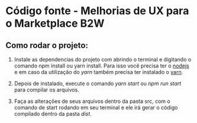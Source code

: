 # Código fonte - Melhorias de UX para o Marketplace B2W


## Como rodar o projeto:

1. Instale as dependencias do projeto com abrindo o terminal e digitando o comando npm install ou yarn install. Para isso você precisa ter o [nodejs](https://nodejs.org/en/download/) e em caso da utilização do *yarn* também precisa ter instalado o [yarn](https://yarnpkg.com/en/docs/install).

2. Depois de instalado, execute o comando *yarn start* ou *npm run start*  para compilar os arquivos.

3. Faça as alterações de seus arquivos dentro da pasta src, com o comando de start rodando em seu terminal e ele irá gerar o código compilado dentro da pasta *dist*.